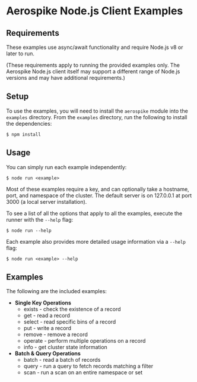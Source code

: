 # Aerospike Node.js Client Examples

## Requirements

These examples use async/await functionality and require Node.js v8 or later to run.

(These requirements apply to running the provided examples only. The Aerospike
Node.js client itself may support a different range of Node.js versions and may
have additional requirements.)

## Setup

To use the examples, you will need to install the `aerospike` module into the
`examples` directory. From the `examples` directory, run the following to
install the dependencies:

    $ npm install

## Usage

You can simply run each example independently:

    $ node run <example>

Most of these examples require a key, and can optionally take a hostname, port,
and namespace of the cluster. The default server is on 127.0.0.1 at port 3000
(a local server installation).

To see a list of all the options that apply to all the examples, execute the
runner with the `--help` flag:

    $ node run --help

Each example also provides more detailed usage information via a `--help` flag:

    $ node run <example> --help

## Examples

The following are the included examples:

- **Single Key Operations**
  - exists - check the existence of a record
  - get - read a record
  - select - read specific bins of a record
  - put - write a record
  - remove - remove a record
  - operate - perform multiple operations on a record
  - info - get cluster state information
- **Batch & Query Operations**
  - batch - read a batch of records
  - query - run a query to fetch records matching a filter
  - scan - run a scan on an entire namespace or set
